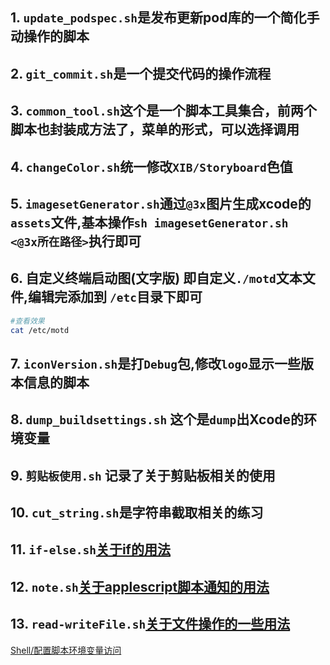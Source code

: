 ## 1. `update_podspec.sh`是发布更新pod库的一个简化手动操作的脚本
## 2. `git_commit.sh`是一个提交代码的操作流程
## 3. `common_tool.sh`这个是一个脚本工具集合，前两个脚本也封装成方法了，菜单的形式，可以选择调用
## 4. `changeColor.sh`统一修改`XIB/Storyboard`色值
## 5. `imagesetGenerator.sh`通过`@3x`图片生成xcode的`assets`文件,基本操作`sh imagesetGenerator.sh  <@3x所在路径>`执行即可
## 6. 自定义终端启动图(文字版) 即自定义`./motd`文本文件,编辑完添加到 `/etc`目录下即可
```bash
#查看效果
cat /etc/motd
```
## 7. `iconVersion.sh`是打`Debug`包,修改`logo`显示一些版本信息的脚本
## 8. `dump_buildsettings.sh` 这个是`dump`出Xcode的环境变量
## 9. `剪贴板使用.sh` 记录了关于剪贴板相关的使用
## 10. `cut_string.sh`是字符串截取相关的练习
## 11. `if-else.sh`[关于if的用法](./if-else.sh)
## 12. `note.sh`[关于applescript脚本通知的用法](./note.sh)
## 13. `read-writeFile.sh`[关于文件操作的一些用法](./read-writeFile.sh)

[Shell/配置脚本环境变量访问](https://github.com/WangGuibin/WGBToolsConfigRepository/tree/master/Shell/%E9%85%8D%E7%BD%AE%E8%84%9A%E6%9C%AC%E7%8E%AF%E5%A2%83%E5%8F%98%E9%87%8F%E8%AE%BF%E9%97%AE)